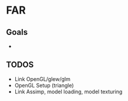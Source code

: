 # FAR

## Goals
- 

## TODOS
- Link OpenGL/glew/glm
- OpenGL Setup (triangle)
- Link Assimp, model loading, model texturing